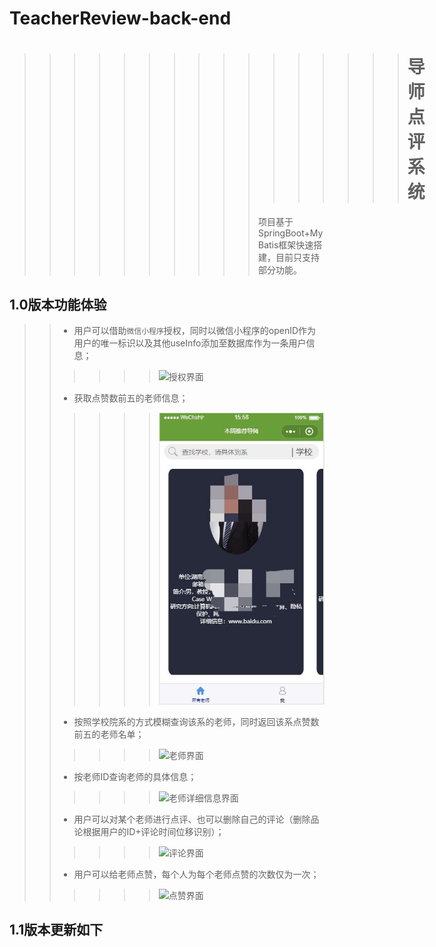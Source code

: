 # TeacherReview-back-end
>>>>>>>>>>>>>>>># 导师点评系统
>>>>>>>>>>项目基于SpringBoot+MyBatis框架快速搭建，目前只支持部分功能。<br/>
## 1.0版本功能体验
>>* 用户可以借助`微信小程序`授权，同时以微信小程序的openID作为用户的唯一标识以及其他useInfo添加至数据库作为一条用户信息；<br/>
>>>>>>![授权界面](src/main/resources/static/authorize.jpg?imageMogr2/auto-orient/strip%7CimageView2/2/w/100)<br/>
>>* 获取点赞数前五的老师信息；<br/>
>>>>>>![主页界面](src/main/resources/static/recomment.jpg)
>>* 按照学校院系的方式模糊查询该系的老师，同时返回该系点赞数前五的老师名单；<br/>
>>>>>>![老师界面](src/main/resources/static/teachers.jpg)<br/>
>>* 按老师ID查询老师的具体信息；<br/>
>>>>>>![老师详细信息界面](src/main/resources/static/deatils.jpg)<br/>
>>* 用户可以对某个老师进行点评、也可以删除自己的评论（删除品论根据用户的ID+评论时间位移识别）；<br/>
>>>>>>![评论界面](src/main/resources/static/commment.jpg)<br/>
>>* 用户可以给老师点赞，每个人为每个老师点赞的次数仅为一次；<br/>
>>>>>>![点赞界面](src/main/resources/static/support.jpg)<br/>
## 1.1版本更新如下

